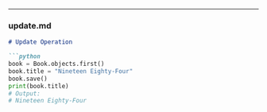 
---

### update.md

```markdown
# Update Operation

```python
book = Book.objects.first()
book.title = "Nineteen Eighty-Four"
book.save()
print(book.title)
# Output:
# Nineteen Eighty-Four
